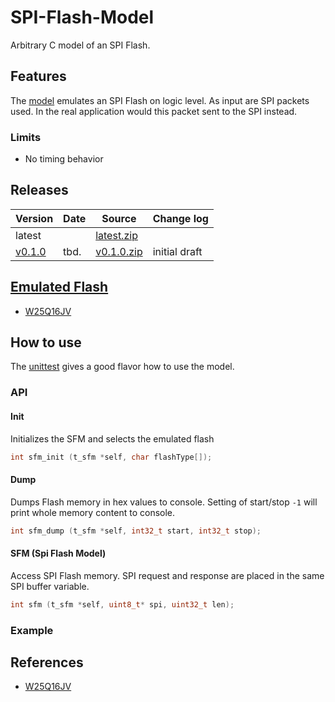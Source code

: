 

# SPI-Flash-Model

Arbitrary C model of an SPI Flash.


## Features

The [model](./spi_flash_model.c) emulates an SPI Flash on logic level. As input are SPI packets used. In the real
application would this packet sent to the SPI instead.


### Limits

* No timing behavior


## Releases

| Version                                                         | Date       | Source                                                                                              | Change log                                              |
| --------------------------------------------------------------- | ---------- | --------------------------------------------------------------------------------------------------- | ------------------------------------------------------- |
| latest                                                          |            | <a id="raw-url" href="https://github.com/akaeba/spi_flash_model/archive/master.zip ">latest.zip</a> |                                                         |
| [v0.1.0](https://github.com/akaeba/spi_flash_model/tree/v0.1.0) | tbd.       | <a id="raw-url" href="https://github.com/akaeba/spi_flash_model/archive/v0.1.0.zip ">v0.1.0.zip</a> | initial draft                                           |


## [Emulated Flash](./spi_flash_types.h)

* [W25Q16JV](https://www.winbond.com/resource-files/w25q16jv%20spi%20revh%2004082019%20plus.pdf)


## How to use

The [unittest](./test/spi_flash_model_test.c) gives a good flavor how to use the model.

### API

#### Init

Initializes the SFM and selects the emulated flash

```c
int sfm_init (t_sfm *self, char flashType[]);
```


#### Dump

Dumps Flash memory in hex values to console. Setting of start/stop ```-1``` will print whole
memory content to console.

```c
int sfm_dump (t_sfm *self, int32_t start, int32_t stop);
```


#### SFM (Spi Flash Model)

Access SPI Flash memory. SPI request and response are placed in the same SPI buffer variable.

```c
int sfm (t_sfm *self, uint8_t* spi, uint32_t len);
```


### Example



## References

 * [W25Q16JV](https://www.winbond.com/resource-files/w25q16jv%20spi%20revh%2004082019%20plus.pdf)
